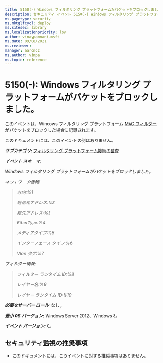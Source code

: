 ```yaml
---
title: 5150(-) Windows フィルタリング プラットフォームがパケットをブロックしました。
description: セキュリティ イベント 5150(-) Windows フィルタリング プラットフォームがパケットをブロックしましたについて説明します。
ms.pagetype: security
ms.mktglfcycl: deploy
ms.sitesec: library
ms.localizationpriority: low
author: vinaypamnani-msft
ms.date: 09/08/2021
ms.reviewer: 
manager: aaroncz
ms.author: vinpa
ms.topic: reference
---
```


# 5150(-): Windows フィルタリング プラットフォームがパケットをブロックしました。

このイベントは、Windows フィルタリング プラットフォーム [MAC フィルター](/windows-hardware/drivers/network/using-layer-2-filtering) がパケットをブロックした場合に記録されます。

このドキュメントには、このイベントの例はありません。

***サブカテゴリ:***&nbsp;[フィルタリング プラットフォーム接続の監査](audit-filtering-platform-connection.md)

***イベント スキーマ:***

*Windows フィルタリング プラットフォームがパケットをブロックしました。*

*ネットワーク情報:*

> *方向:%1*
>
> *送信元アドレス:%2*
>
> *宛先アドレス:%3*
>
> *EtherType:%4*
>
> *メディアタイプ:%5*
>
> *インターフェース タイプ:%6*
>
> *Vlan タグ:%7*

*フィルター情報:*

> *フィルター ランタイム ID:%8*
>
> *レイヤー名:%9*
>
> *レイヤー ランタイム ID:%10*

***必要なサーバー ロール:*** なし。

***最小 OS バージョン:*** Windows Server 2012、Windows 8。

***イベント バージョン:*** 0。

## セキュリティ監視の推奨事項

-   このドキュメントには、このイベントに対する推奨事項はありません。

